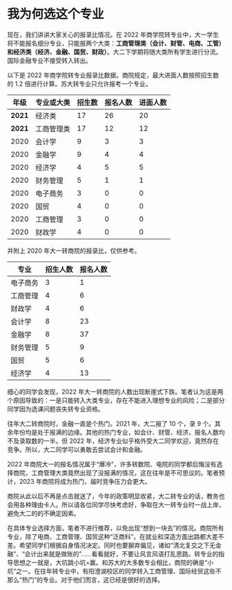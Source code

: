 # 我为何选这个专业

现在，我们讲讲大家关心的报录比情况。在 2022 年商学院转专业中，大一学生将不能报名细分专业，只能报两个大类：**工商管理类（会计、财管、电商、工管）**和**经济类（经济、金融、国贸、财政）**。大二下学期将随大类所有学生进行分流。国际金融专业不接受转入转出。

以下是 2022 年商学院转专业报录比数据。商院规定，最大进面人数按照招生数的 1.2 倍进行计算。苏大转专业只允许报考一个专业。

| **年级** | **专业或大类** | **招生数** | **报名人数** | **进面人数** |
| -------- | -------------- | ---------- | ------------ | ------------ |
| **2021** | 经济类         | 17         | 26           | 20           |
| **2021** | 工商管理类     | 17         | 12           | 12           |
| 2020     | 会计学         | 9          | 3            | 3            |
| 2020     | 金融学         | 9          | 4            | 4            |
| 2020     | 经济学         | 4          | 5            | 5            |
| 2020     | 财务管理       | 5          | 1            | 1            |
| 2020     | 电子商务       | 3          | 0            | 0            |
| 2020     | 国贸           | 4          | 0            | 0            |
| 2020     | 工商管理       | 3          | 0            | 0            |
| 2020     | 财政学         | 4          | 0            | 0            |

并附上 2020 年大一转商院的报录比，仅供参考。

| **专业** | **招生人数** | **报名人数** |
| -------- | ------------ | ------------ |
| 电子商务 | 3            | 1            |
| 工商管理 | 4            | 6            |
| 财政学   | 4            | 6            |
| 会计学   | 8            | 23           |
| 金融学   | 8            | 37           |
| 财务管理 | 5            | 9            |
| 国贸     | 5            | 6            |
| 经济学   | 4            | 13           |

细心的同学会发现，2022 年大一转商院的人数出现断崖式下跌。笔者认为这是两个原因导致的：一是只能转入大类专业，存在不能进入理想专业的风险；二是部分同学因为选课问题丧失转专业资格。

往年大二转商院时，金融一直是个热门。2021 年，大二报了 10 个，录 9 个。其余年份均是处于报满的边缘。其他的热门专业，如会计、财管、经济，报名人数均不及录取数的一半。但 2022 年，经济专业似乎格外受大二同学欢迎，竟然存在竞争。所以，大二同学可以勇敢去尝试会计和金融。

2022 年商院大一的报名情况属于“爆冷”，许多转数院、电院的同学都后悔没有选择商院，工商管理大类竟然出现了没报满的情况，这在往年是不可思议的。笔者预计，2023 年商院将成为热门，届时竞争压力会更大。

商院从此以后不再是点击就送了，今年的政策明显收紧，大二转专业的话，教务也会用各种理由卡人。所以请各位同学尽快考虑好，争取在大一转专业时一战上岸，避免大二的的不确定因素。

在具体专业选择方面，笔者不进行推荐，以免出现“想到一块去”的情况。商院所有专业，除了电商、工商管理、国贸这种“泛商科”，在就业和深造方面出路都大差不差。希望同学们根据自身情况决定。同时也要摒弃偏见，诸如“清北复交之下无金融”、“会计出来就是做账的”......看看就好，不要让风言风语打乱思路。转专业的指导思想之一就是，大坑跳小坑=赢。和苏大的大多数专业相比，商院的确是“小坑”之一。在往年转专业中，有阳澄湖校区的同学转入工商管理、国际经贸这些不那么“热门”的专业。对于他们而言，这已经是很好的选择。
